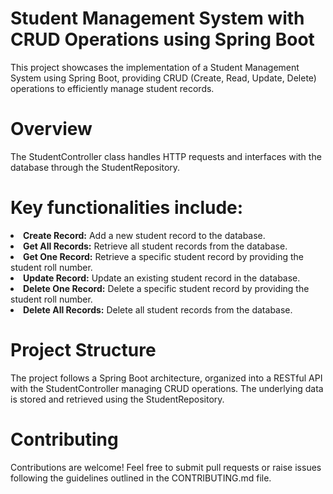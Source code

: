 # Student Management System with CRUD Operations using Spring Boot
This project showcases the implementation of a Student Management System using Spring Boot, providing CRUD (Create, Read, Update, Delete) operations to efficiently manage student records.

# Overview
The StudentController class handles HTTP requests and interfaces with the database through the StudentRepository.

# Key functionalities include:
<li><b>Create Record:</b> Add a new student record to the database.</li>
<li><b>Get All Records:</b> Retrieve all student records from the database.</li>
<li><b>Get One Record:</b> Retrieve a specific student record by providing the student roll number.</li>
<li><b>Update Record:</b> Update an existing student record in the database.</li>
<li><b>Delete One Record:</b> Delete a specific student record by providing the student roll number.</li>
<li><b>Delete All Records:</b> Delete all student records from the database.</li>
 
# Project Structure
The project follows a Spring Boot architecture, organized into a RESTful API with the StudentController managing CRUD operations. The underlying data is stored and retrieved using the StudentRepository.

# Contributing
Contributions are welcome! Feel free to submit pull requests or raise issues following the guidelines outlined in the CONTRIBUTING.md file.



